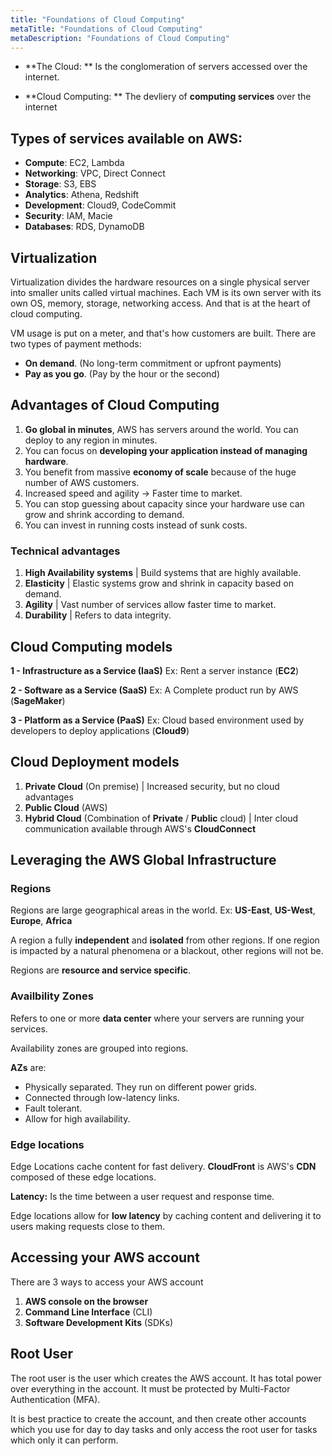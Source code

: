 ```yaml
---
title: "Foundations of Cloud Computing"
metaTitle: "Foundations of Cloud Computing"
metaDescription: "Foundations of Cloud Computing"
---
```


* **The Cloud: ** Is the conglomeration of servers accessed over the internet.

* **Cloud Computing: ** The devliery of **computing services** over the internet

## Types of services available on AWS:
* **Compute**: EC2, Lambda
* **Networking**: VPC, Direct Connect
* **Storage**: S3, EBS
* **Analytics**: Athena, Redshift
* **Development**: Cloud9, CodeCommit
* **Security**: IAM, Macie
* **Databases**: RDS, DynamoDB

## Virtualization

Virtualization divides the hardware resources on a single physical server into smaller units called virtual machines. Each VM is its own server with its own OS, memory, storage, networking access. And that is at the heart of cloud computing.

VM usage is put on a meter, and that's how customers are built. There are two types of payment methods:
* **On demand**. (No long-term commitment or upfront payments)
* **Pay as you go**. (Pay by the hour or the second)

## Advantages of Cloud Computing

1. **Go global in minutes**, AWS has servers around the world. You can deploy to any region in minutes.
2. You can focus on **developing your application instead of managing hardware**.
3. You benefit from massive **economy of scale** because of the huge number of AWS customers.
4. Increased speed and agility -> Faster time to market.
5. You can stop guessing about capacity since your hardware use can grow and shrink according to demand.
6. You can invest in running costs instead of sunk costs.

### Technical advantages

1. **High Availability systems** | Build systems that are highly available.
2. **Elasticity** | Elastic systems grow and shrink in capacity based on demand.
3. **Agility** | Vast number of services allow faster time to market.
4. **Durability** | Refers to data integrity.

## Cloud Computing models

**1 - Infrastructure as a Service (IaaS)**
Ex: Rent a server instance (**EC2**)

**2 - Software as a Service (SaaS)**
Ex: A Complete product run by AWS (**SageMaker**)

**3 - Platform as a Service (PaaS)**
Ex: Cloud based environment used by developers to deploy applications (**Cloud9**)


## Cloud Deployment models

1. **Private Cloud** (On premise) | Increased security, but no cloud advantages
2. **Public Cloud** (AWS)
3. **Hybrid Cloud** (Combination of **Private** / **Public** cloud) | Inter cloud communication available through AWS's **CloudConnect**

## Leveraging the AWS Global Infrastructure

### Regions

Regions are large geographical areas in the world. Ex: **US-East**, **US-West**, **Europe**, **Africa**

A region a fully **independent** and **isolated** from other regions. If one region is impacted by a natural phenomena or a blackout, other regions will not be.

Regions are **resource and service specific**.

### Availbility Zones

Refers to one or more **data center** where your servers are running your services.

Availability zones are grouped into regions.

**AZs** are:

* Physically separated. They run on different power grids.
* Connected through low-latency links.
* Fault tolerant.
* Allow for high availability.

### Edge locations

Edge Locations cache content for fast delivery. **CloudFront** is AWS's **CDN** composed of these edge locations.

**Latency:** Is the time between a user request and response time.

Edge locations allow for **low latency** by caching content and delivering it to users making requests close to them.

## Accessing your AWS account

There are 3 ways to access your AWS account

1. **AWS console on the browser**
2. **Command Line Interface** (CLI)
3. **Software Development Kits** (SDKs)

## Root User

The root user is the user which creates the AWS account. It has total power over everything in the account. It must be protected by Multi-Factor Authentication (MFA).

It is best practice to create the account, and then create other accounts which you use for day to day tasks and only access the root user for tasks which only it can perform.